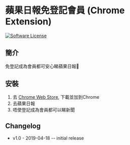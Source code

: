 蘋果日報免登記會員 (Chrome Extension)
==========
[![Software License](https://img.shields.io/badge/license-MIT-brightgreen.svg)](LICENSE)

簡介
----
免登記成為會員都可安心睇蘋果日報🍎

安裝
----
1. 去 [Chrome Web Store](https://chrome.google.com/webstore/detail/%E8%98%8B%E6%9E%9C%E6%97%A5%E5%A0%B1%E5%85%8D%E7%99%BB%E8%A8%98%E6%9C%83%E5%93%A1/elngmnaookjhejalgphnloaknhibgblj), 下載並加到Chrome
2. 去蘋果日報
3. 唔使登記成為會員都可以睇新聞

Changelog
----
- v1.0 - 2019-04-18
-- initial release
